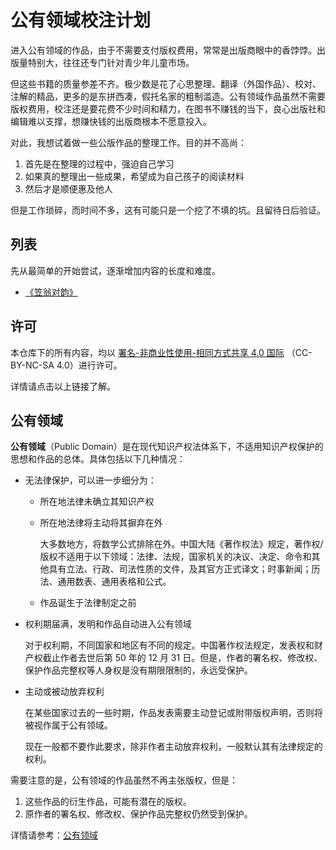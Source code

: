 # 公有领域校注计划

进入公有领域的作品，由于不需要支付版权费用，常常是出版商眼中的香饽饽。出版量特别大，往往还专门针对青少年儿童市场。

但这些书籍的质量参差不齐。极少数是花了心思整理、翻译（外国作品）、校对、注解的精品，更多的是东拼西凑，假托名家的粗制滥造。公有领域作品虽然不需要版权费用，校注还是要花费不少时间和精力，在图书不赚钱的当下，良心出版社和编辑难以支撑，想赚快钱的出版商根本不愿意投入。

对此，我想试着做一些公版作品的整理工作。目的并不高尚：

1. 首先是在整理的过程中，强迫自己学习
2. 如果真的整理出一些成果，希望成为自己孩子的阅读材料
3. 然后才是顺便惠及他人

但是工作琐碎，而时间不多，这有可能只是一个挖了不填的坑。且留待日后验证。

## 列表

先从最简单的开始尝试，逐渐增加内容的长度和难度。

* [《笠翁对韵》](./liwengduiyun/index.md)

## 许可

本仓库下的所有内容，均以 [署名-非商业性使用-相同方式共享 4.0 国际](http://creativecommons.org/licenses/by-nc-sa/4.0/) （CC-BY-NC-SA 4.0）进行许可。

详情请点击以上链接了解。

## 公有领域

**公有领域**（Public Domain）是在现代知识产权法体系下，不适用知识产权保护的思想和作品的总体。具体包括以下几种情况：

* 无法律保护，可以进一步细分为：

    * 所在地法律未确立其知识产权

    * 所在地法律将主动将其摒弃在外

        大多数地方，将数学公式排除在外。中国大陆《著作权法》规定，著作权/版权不适用于以下领域：法律、法规，国家机关的决议、决定、命令和其他具有立法、行政、司法性质的文件，及其官方正式译文；时事新闻；历法、通用数表、通用表格和公式。

    * 作品诞生于法律制定之前

* 权利期届满，发明和作品自动进入公有领域

    对于权利期，不同国家和地区有不同的规定。中国著作权法规定，发表权和财产权截止作者去世后第 50 年的 12 月 31 日。但是，作者的署名权、修改权、保护作品完整权等人身权是没有期限限制的，永远受保护。

* 主动或被动放弃权利

    在某些国家过去的一些时期，作品发表需要主动登记或附带版权声明，否则将被视作属于公有领域。

    现在一般都不要作此要求，除非作者主动放弃权利，一般默认其有法律规定的权利。

需要注意的是，公有领域的作品虽然不再主张版权，但是：

1. 这些作品的衍生作品，可能有潜在的版权。
2. 原作者的署名权、修改权、保护作品完整权仍然受到保护。

详情请参考：[公有领域](https://zh.wikipedia.org/wiki/公有领域)